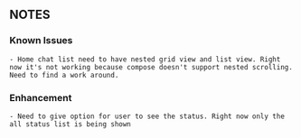 ## NOTES

### Known Issues
    - Home chat list need to have nested grid view and list view. Right now it's not working because compose doesn't support nested scrolling. Need to find a work around.

### Enhancement
    - Need to give option for user to see the status. Right now only the all status list is being shown
